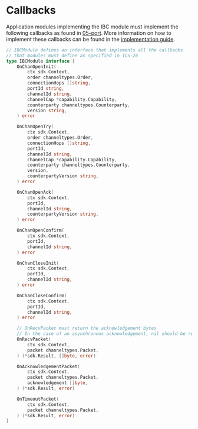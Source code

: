 <!--
order: 5
-->

# Callbacks

Application modules implementing the IBC module must implement the following callbacks as found in [05-port](../05-port/types/module.go).
More information on how to implement these callbacks can be found in the [implementation guide](../../../docs/ibc/apps.md).

```go
// IBCModule defines an interface that implements all the callbacks
// that modules must define as specified in ICS-26
type IBCModule interface {
	OnChanOpenInit(
		ctx sdk.Context,
		order channeltypes.Order,
		connectionHops []string,
		portId string,
		channelId string,
		channelCap *capability.Capability,
		counterparty channeltypes.Counterparty,
		version string,
	) error

	OnChanOpenTry(
		ctx sdk.Context,
		order channeltypes.Order,
		connectionHops []string,
		portId,
		channelId string,
		channelCap *capability.Capability,
		counterparty channeltypes.Counterparty,
		version,
		counterpartyVersion string,
	) error

	OnChanOpenAck(
		ctx sdk.Context,
		portId,
		channelId string,
		counterpartyVersion string,
	) error

	OnChanOpenConfirm(
		ctx sdk.Context,
		portId,
		channelId string,
	) error

	OnChanCloseInit(
		ctx sdk.Context,
		portId,
		channelId string,
	) error

	OnChanCloseConfirm(
		ctx sdk.Context,
		portId,
		channelId string,
	) error

	// OnRecvPacket must return the acknowledgement bytes
	// In the case of an asynchronous acknowledgement, nil should be returned.
	OnRecvPacket(
		ctx sdk.Context,
		packet channeltypes.Packet,
	) (*sdk.Result, []byte, error)

	OnAcknowledgementPacket(
		ctx sdk.Context,
		packet channeltypes.Packet,
		acknowledgement []byte,
	) (*sdk.Result, error)

	OnTimeoutPacket(
		ctx sdk.Context,
		packet channeltypes.Packet,
	) (*sdk.Result, error)
}
```
